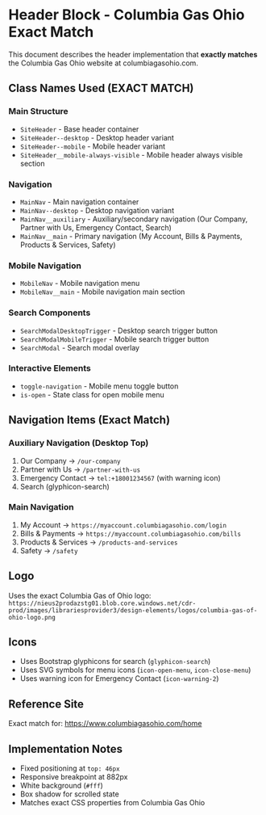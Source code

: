 # Header Block - Columbia Gas Ohio Exact Match

This document describes the header implementation that **exactly matches** the Columbia Gas Ohio website at columbiagasohio.com.

## Class Names Used (EXACT MATCH)

### Main Structure
- `SiteHeader` - Base header container
- `SiteHeader--desktop` - Desktop header variant
- `SiteHeader--mobile` - Mobile header variant  
- `SiteHeader__mobile-always-visible` - Mobile header always visible section

### Navigation
- `MainNav` - Main navigation container
- `MainNav--desktop` - Desktop navigation variant
- `MainNav__auxiliary` - Auxiliary/secondary navigation (Our Company, Partner with Us, Emergency Contact, Search)
- `MainNav__main` - Primary navigation (My Account, Bills & Payments, Products & Services, Safety)

### Mobile Navigation
- `MobileNav` - Mobile navigation menu
- `MobileNav__main` - Mobile navigation main section

### Search Components
- `SearchModalDesktopTrigger` - Desktop search trigger button
- `SearchModalMobileTrigger` - Mobile search trigger button
- `SearchModal` - Search modal overlay

### Interactive Elements
- `toggle-navigation` - Mobile menu toggle button
- `is-open` - State class for open mobile menu

## Navigation Items (Exact Match)

### Auxiliary Navigation (Desktop Top)
1. Our Company → `/our-company`
2. Partner with Us → `/partner-with-us`
3. Emergency Contact → `tel:+18001234567` (with warning icon)
4. Search (glyphicon-search)

### Main Navigation
1. My Account → `https://myaccount.columbiagasohio.com/login`
2. Bills & Payments → `https://myaccount.columbiagasohio.com/bills`
3. Products & Services → `/products-and-services`
4. Safety → `/safety`

## Logo
Uses the exact Columbia Gas of Ohio logo:
`https://nieus2prodazstg01.blob.core.windows.net/cdr-prod/images/librariesprovider3/design-elements/logos/columbia-gas-of-ohio-logo.png`

## Icons
- Uses Bootstrap glyphicons for search (`glyphicon-search`)
- Uses SVG symbols for menu icons (`icon-open-menu`, `icon-close-menu`)
- Uses warning icon for Emergency Contact (`icon-warning-2`)

## Reference Site
Exact match for: https://www.columbiagasohio.com/home

## Implementation Notes
- Fixed positioning at `top: 46px` 
- Responsive breakpoint at 882px
- White background (`#fff`)
- Box shadow for scrolled state
- Matches exact CSS properties from Columbia Gas Ohio